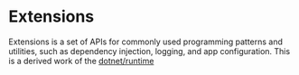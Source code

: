 # Extensions

Extensions is a set of APIs for commonly used programming patterns and utilities, such as dependency injection, logging, and app configuration. This is a derived work of the [dotnet/runtime](https://github.com/dotnet/runtime)